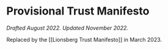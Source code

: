 # Provisional Trust Manifesto
_Drafted August 2022. Updated November 2022._

Replaced by the [[Lionsberg Trust Manifesto]] in March 2023. 

